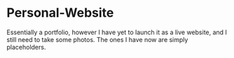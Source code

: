 # Personal-Website
Essentially a portfolio, however I have yet to launch it as a live website, and I still need to take some photos. The ones I have now are simply placeholders.
